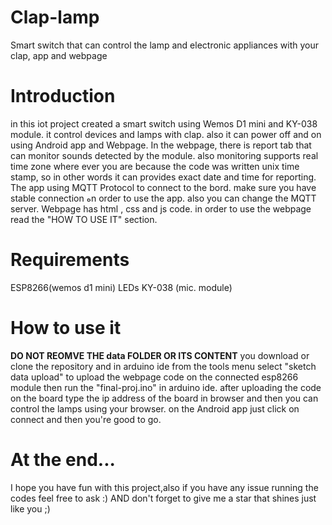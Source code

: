 # Clap-lamp
Smart switch that can control the lamp and electronic appliances with your clap, app and webpage
# Introduction
in this iot project created a smart switch using Wemos D1 mini and KY-038 module. it control devices and lamps with clap. also it can power off and on using Android app and Webpage.
In the webpage, there is report tab that can monitor sounds detected by the module. also monitoring supports real time zone where ever you are because the code was written unix time stamp, so in other words it can provides exact date and time for reporting.
The app using MQTT Protocol to connect to the bord. make sure you have stable connection هn order to use the app. also you can change the MQTT server.
Webpage has html , css and js code. in order to use the webpage read the "HOW TO USE IT" section.

# Requirements
ESP8266(wemos d1 mini)
LEDs
KY-038 (mic. module)

# How to use it
**DO NOT REOMVE THE data FOLDER OR ITS CONTENT**
you download or clone the repository and in arduino ide from the tools menu select "sketch data upload" to upload the webpage code on the connected esp8266 module then run the "final-proj.ino" in arduino ide. 
after uploading the code on the board type the ip address of the board in browser and then you can control the lamps using your browser.
on the Android app just click on connect and then you're good to go.

# At the end...

I hope you have fun with this project,also if you have any issue running the codes feel free to ask :)
AND
don't forget to give me a star that shines just like you ;)

